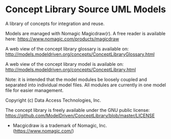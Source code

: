 # Concept Library Source UML Models
A library of concepts for integration and reuse.

Models are managed with Nomagic Magicdraw(r). A free reader is available here: https://www.nomagic.com/products/magicdraw

A web view of the concept library glossary is available on: http://models.modeldriven.org/concepts/ConceptLibraryGlossary.html

A web view of the concept library model is available on: http://models.modeldriven.org/concepts/ConceptLibrary.html

Note: it is intended that the model modules be loosely coupled and separated into individual model files. All modules are currently in one model file for easier management.

Copyright (c) Data Access Technologies, Inc. 

The concept library is freely available under the GNU public license: https://github.com/ModelDriven/ConceptLibrary/blob/master/LICENSE

* Macgicdraw is a trademark of Nomagic, Inc. (https://www.nomagic.com/)
